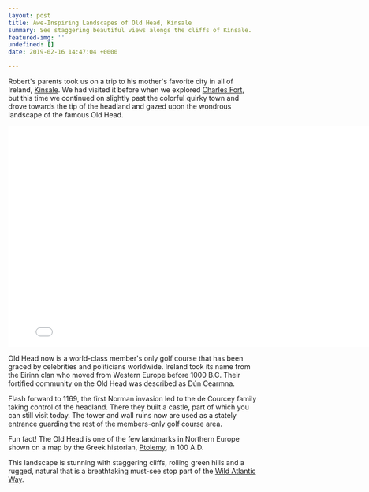 ```yaml
---
layout: post
title: Awe-Inspiring Landscapes of Old Head, Kinsale
summary: See staggering beautiful views alongs the cliffs of Kinsale.
featured-img: ''
undefined: []
date: 2019-02-16 14:47:04 +0000

---
```

Robert's parents took us on a trip to his mother's favorite city in all of Ireland, [Kinsale](https://www.kinsale.ie/). We had visited it before when we explored [Charles Fort](https://lovetravelmoney.com/exploring-charles-fort-in-kinsale-ireland/), but this time we continued on slightly past the colorful quirky town and drove towards the tip of the headland and gazed upon the wondrous landscape of the famous Old Head.

<iframe width="800" height="450" src="[https://www.youtube.com/watch?v=RXsz08V75Ls](https://www.youtube.com/watch?v=RXsz08V75Ls "https://www.youtube.com/watch?v=RXsz08V75Ls")" frameborder="0" allow="accelerometer; autoplay; encrypted-media; gyroscope; picture-in-picture" allowfullscreen></iframe>

Old Head now is a world-class member's only golf course that has been graced by celebrities and politicians worldwide. Ireland took its name from the Eirinn clan who moved from Western Europe before 1000 B.C. Their fortified community on the Old Head was described as Dún Cearmna.

Flash forward to 1169, the first Norman invasion led to the de Courcey family taking control of the headland. There they built a castle, part of which you can still visit today. The tower and wall ruins now are used as a stately entrance guarding the rest of the members-only golf course area.

Fun fact! The Old Head is one of the few landmarks in Northern Europe shown on a map by the Greek historian, [Ptolemy](), in 100 A.D.

This landscape is stunning with staggering cliffs, rolling green hills and a rugged, natural that is a breathtaking must-see stop part of the [Wild Atlantic Way](https://www.wildatlanticway.com/home).